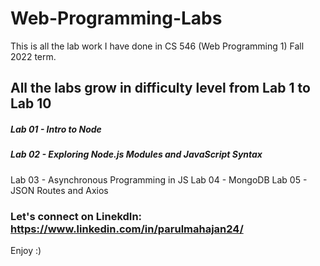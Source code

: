 # Web-Programming-Labs
This is all the lab work I have done in CS 546 (Web Programming 1) Fall 2022 term.

## All the labs grow in difficulty level from Lab 1 to Lab 10

##### Lab 01 - Intro to Node
##### Lab 02 - Exploring Node.js Modules and JavaScript Syntax
Lab 03 - Asynchronous Programming in JS
Lab 04 - MongoDB
Lab 05 - JSON Routes and Axios

### Let's connect on LinekdIn: https://www.linkedin.com/in/parulmahajan24/

Enjoy :)
